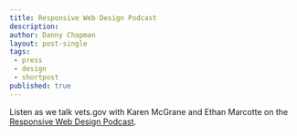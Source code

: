 ```yaml
---
title: Responsive Web Design Podcast
description:
author: Danny Chapman
layout: post-single
tags:
 - press
 - design
 - shortpost
published: true
---
```


Listen as we talk vets.gov with Karen McGrane and Ethan Marcotte on the [Responsive Web Design Podcast](http://responsivewebdesign.com/podcast/vets-gov/).